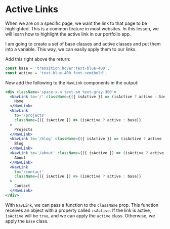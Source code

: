# Active Links

When we are on a specific page, we want the link to that page to be highlighted. This is a common feature in most websites. In this lesson, we will learn how to highlight the active link in our portfolio app.

I am going to create a set of base classes and active classes and put them into a variable. This way, we can easily apply them to our links.

Add this right above the return:

```jsx
const base = 'transition hover:text-blue-400';
const active = 'text-blue-400 font-semibold';
```

Now add the following to the `NavLink` components in the output:

```jsx
<div className='space-x-4 text-sm text-gray-300'>
  <NavLink to='/' className={({ isActive }) => (isActive ? active : base)}>
    Home
  </NavLink>
  <NavLink
    to='/projects'
    className={({ isActive }) => (isActive ? active : base)}
  >
    Projects
  </NavLink>
  <NavLink to='/blog' className={({ isActive }) => (isActive ? active : base)}>
    Blog
  </NavLink>
  <NavLink to='/about' className={({ isActive }) => (isActive ? active : base)}>
    About
  </NavLink>
  <NavLink
    to='/contact'
    className={({ isActive }) => (isActive ? active : base)}
  >
    Contact
  </NavLink>
</div>
```

With `NavLink`, we can pass a function to the `className` prop. This function receives an object with a property called `isActive`. If the link is active, `isActive` will be `true`, and we can apply the `active` class. Otherwise, we apply the `base` class.

